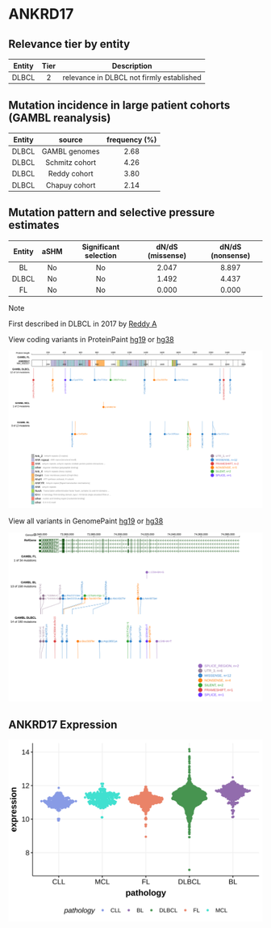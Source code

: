 # ANKRD17

## Relevance tier by entity

|Entity|Tier|Description                              |
|:------:|:----:|-----------------------------------------|
|DLBCL |2   |relevance in DLBCL not firmly established|

## Mutation incidence in large patient cohorts (GAMBL reanalysis)

|Entity|source        |frequency (%)|
|:------:|:--------------:|:-------------:|
|DLBCL |GAMBL genomes |2.68         |
|DLBCL |Schmitz cohort|4.26         |
|DLBCL |Reddy cohort  |3.80         |
|DLBCL |Chapuy cohort |2.14         |

## Mutation pattern and selective pressure estimates

|Entity|aSHM|Significant selection|dN/dS (missense)|dN/dS (nonsense)|
|:------:|:----:|:---------------------:|:----------------:|:----------------:|
|BL    |No  |No                   |2.047           |8.897           |
|DLBCL |No  |No                   |1.492           |4.437           |
|FL    |No  |No                   |0.000           |0.000           |


> [!NOTE]
> First described in DLBCL in 2017 by [Reddy A](https://pubmed.ncbi.nlm.nih.gov/28985567)


View coding variants in ProteinPaint [hg19](https://morinlab.github.io/LLMPP/GAMBL/ANKRD17_protein.html)  or [hg38](https://morinlab.github.io/LLMPP/GAMBL/ANKRD17_protein_hg38.html)

![image](images/proteinpaint/ANKRD17_NM_032217.svg)

View all variants in GenomePaint [hg19](https://morinlab.github.io/LLMPP/GAMBL/ANKRD17.html)  or [hg38](https://morinlab.github.io/LLMPP/GAMBL/ANKRD17_hg38.html)

![image](images/proteinpaint/ANKRD17.svg)
## ANKRD17 Expression
![image](images/gene_expression/ANKRD17_by_pathology.svg)
